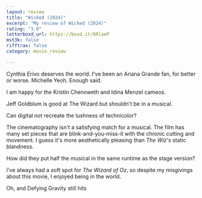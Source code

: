 ```yaml
---
layout: review
title: "Wicked (2024)"
excerpt: "My review of Wicked (2024)"
rating: "3.0"
letterboxd_url: https://boxd.it/8RlaeP
mst3k: false
rifftrax: false
category: movie_review

---
```


Cynthia Erivo deserves the world. I've been an Ariana Grande fan, for better or worse. Michelle Yeoh. Enough said.

I am happy for the Kristin Chenoweth and Idina Menzel cameos.

Jeff Goldblum is good at The Wizard but shouldn't be in a musical.

Can digital not recreate the lushness of technicolor?

The cinematography isn't a satisfying match for a musical. The film has many set pieces that are blink-and-you-miss-it with the chronic cutting and movement. I guess it's more aesthetically pleasing than <i>The Wiz</i>'s static blandness.

How did they put half the musical in the same runtime as the stage version?

I've always had a soft spot for <i>The Wizard of Oz</i>, so despite my misgivings about this movie, I enjoyed being in the world.

Oh, and Defying Gravity still hits